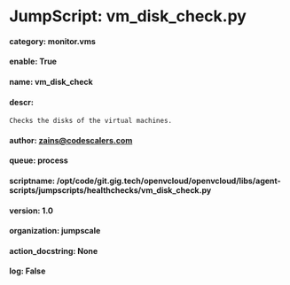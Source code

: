 
# JumpScript: vm_disk_check.py
        
#### category: monitor.vms
#### enable: True
#### name: vm_disk_check
#### descr: 
```
Checks the disks of the virtual machines.

```
#### author: zains@codescalers.com
#### queue: process
#### scriptname: /opt/code/git.gig.tech/openvcloud/openvcloud/libs/agent-scripts/jumpscripts/healthchecks/vm_disk_check.py
#### version: 1.0
#### organization: jumpscale
#### action_docstring: None
#### log: False
